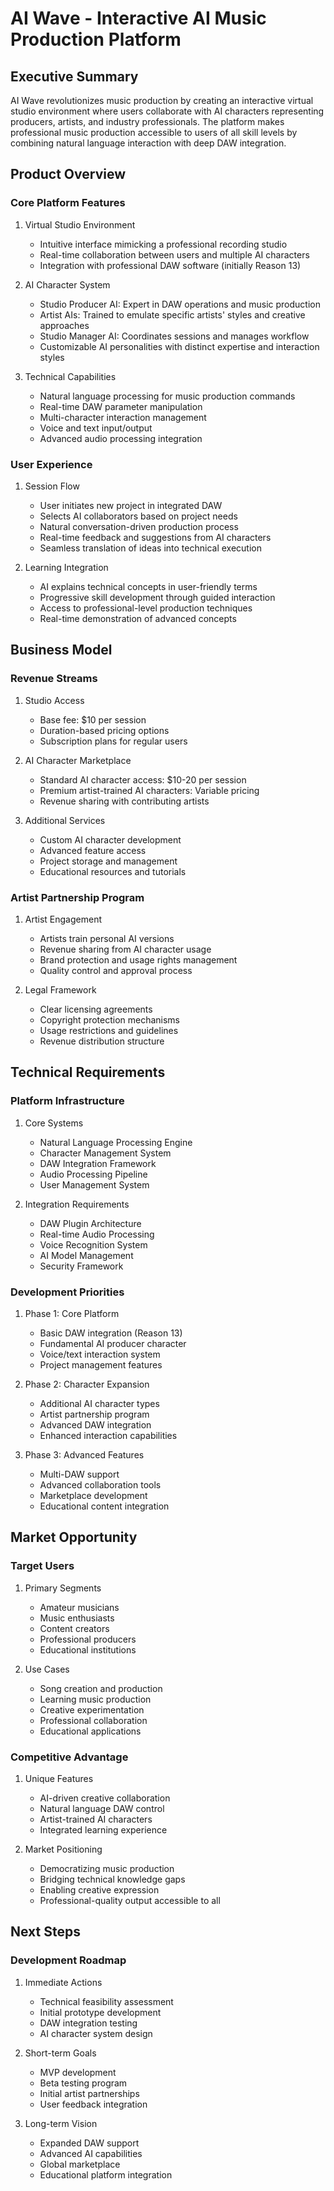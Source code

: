 # AI Wave - Interactive AI Music Production Platform

## Executive Summary
AI Wave revolutionizes music production by creating an interactive virtual studio environment where users collaborate with AI characters representing producers, artists, and industry professionals. The platform makes professional music production accessible to users of all skill levels by combining natural language interaction with deep DAW integration.

## Product Overview

### Core Platform Features
1. Virtual Studio Environment
   - Intuitive interface mimicking a professional recording studio
   - Real-time collaboration between users and multiple AI characters
   - Integration with professional DAW software (initially Reason 13)

2. AI Character System
   - Studio Producer AI: Expert in DAW operations and music production
   - Artist AIs: Trained to emulate specific artists' styles and creative approaches
   - Studio Manager AI: Coordinates sessions and manages workflow
   - Customizable AI personalities with distinct expertise and interaction styles

3. Technical Capabilities
   - Natural language processing for music production commands
   - Real-time DAW parameter manipulation
   - Multi-character interaction management
   - Voice and text input/output
   - Advanced audio processing integration

### User Experience
1. Session Flow
   - User initiates new project in integrated DAW
   - Selects AI collaborators based on project needs
   - Natural conversation-driven production process
   - Real-time feedback and suggestions from AI characters
   - Seamless translation of ideas into technical execution

2. Learning Integration
   - AI explains technical concepts in user-friendly terms
   - Progressive skill development through guided interaction
   - Access to professional-level production techniques
   - Real-time demonstration of advanced concepts

## Business Model

### Revenue Streams
1. Studio Access
   - Base fee: $10 per session
   - Duration-based pricing options
   - Subscription plans for regular users

2. AI Character Marketplace
   - Standard AI character access: $10-20 per session
   - Premium artist-trained AI characters: Variable pricing
   - Revenue sharing with contributing artists

3. Additional Services
   - Custom AI character development
   - Advanced feature access
   - Project storage and management
   - Educational resources and tutorials

### Artist Partnership Program
1. Artist Engagement
   - Artists train personal AI versions
   - Revenue sharing from AI character usage
   - Brand protection and usage rights management
   - Quality control and approval process

2. Legal Framework
   - Clear licensing agreements
   - Copyright protection mechanisms
   - Usage restrictions and guidelines
   - Revenue distribution structure

## Technical Requirements

### Platform Infrastructure
1. Core Systems
   - Natural Language Processing Engine
   - Character Management System
   - DAW Integration Framework
   - Audio Processing Pipeline
   - User Management System

2. Integration Requirements
   - DAW Plugin Architecture
   - Real-time Audio Processing
   - Voice Recognition System
   - AI Model Management
   - Security Framework

### Development Priorities
1. Phase 1: Core Platform
   - Basic DAW integration (Reason 13)
   - Fundamental AI producer character
   - Voice/text interaction system
   - Project management features

2. Phase 2: Character Expansion
   - Additional AI character types
   - Artist partnership program
   - Advanced DAW integration
   - Enhanced interaction capabilities

3. Phase 3: Advanced Features
   - Multi-DAW support
   - Advanced collaboration tools
   - Marketplace development
   - Educational content integration

## Market Opportunity

### Target Users
1. Primary Segments
   - Amateur musicians
   - Music enthusiasts
   - Content creators
   - Professional producers
   - Educational institutions

2. Use Cases
   - Song creation and production
   - Learning music production
   - Creative experimentation
   - Professional collaboration
   - Educational applications

### Competitive Advantage
1. Unique Features
   - AI-driven creative collaboration
   - Natural language DAW control
   - Artist-trained AI characters
   - Integrated learning experience

2. Market Positioning
   - Democratizing music production
   - Bridging technical knowledge gaps
   - Enabling creative expression
   - Professional-quality output accessible to all

## Next Steps

### Development Roadmap
1. Immediate Actions
   - Technical feasibility assessment
   - Initial prototype development
   - DAW integration testing
   - AI character system design

2. Short-term Goals
   - MVP development
   - Beta testing program
   - Initial artist partnerships
   - User feedback integration

3. Long-term Vision
   - Expanded DAW support
   - Advanced AI capabilities
   - Global marketplace
   - Educational platform integration